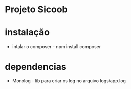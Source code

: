 Projeto Sicoob
=================

# instalação
 - intalar o composer - npm install composer

# dependencias
 - Monolog - lib para criar os log no arquivo logs/app.log